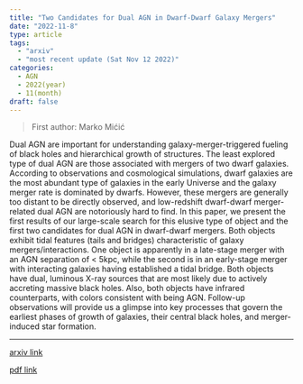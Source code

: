 ```yaml
---
title: "Two Candidates for Dual AGN in Dwarf-Dwarf Galaxy Mergers"
date: "2022-11-8"
type: article
tags:
  - "arxiv"
  - "most recent update (Sat Nov 12 2022)"
categories:
  - AGN
  - 2022(year)
  - 11(month)
draft: false
---
```


> First author: Marko Mićić

 Dual AGN are important for understanding galaxy-merger-triggered fueling of
black holes and hierarchical growth of structures. The least explored type of
dual AGN are those associated with mergers of two dwarf galaxies. According to
observations and cosmological simulations, dwarf galaxies are the most abundant
type of galaxies in the early Universe and the galaxy merger rate is dominated
by dwarfs. However, these mergers are generally too distant to be directly
observed, and low-redshift dwarf-dwarf merger-related dual AGN are notoriously
hard to find. In this paper, we present the first results of our large-scale
search for this elusive type of object and the first two candidates for dual
AGN in dwarf-dwarf mergers. Both objects exhibit tidal features (tails and
bridges) characteristic of galaxy mergers/interactions. One object is
apparently in a late-stage merger with an AGN separation of < 5kpc, while the
second is in an early-stage merger with interacting galaxies having established
a tidal bridge. Both objects have dual, luminous X-ray sources that are most
likely due to actively accreting massive black holes. Also, both objects have
infrared counterparts, with colors consistent with being AGN. Follow-up
observations will provide us a glimpse into key processes that govern the
earliest phases of growth of galaxies, their central black holes, and
merger-induced star formation.

---
[arxiv link](http://arxiv.org/abs/2211.04609v1)

[pdf link](http://arxiv.org/pdf/2211.04609v1)